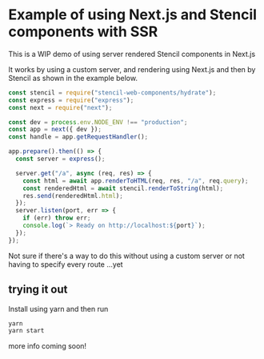 # Example of using Next.js and Stencil components with SSR

This is a WIP demo of using server rendered Stencil components in Next.js

It works by using a custom server, and rendering using Next.js and then by Stencil as shown in the example below.

```javascript
const stencil = require("stencil-web-components/hydrate");
const express = require("express");
const next = require("next");

const dev = process.env.NODE_ENV !== "production";
const app = next({ dev });
const handle = app.getRequestHandler();

app.prepare().then(() => {
  const server = express();

  server.get("/a", async (req, res) => {
    const html = await app.renderToHTML(req, res, "/a", req.query);
    const renderedHtml = await stencil.renderToString(html);
    res.send(renderedHtml.html);
  });
  server.listen(port, err => {
    if (err) throw err;
    console.log(`> Ready on http://localhost:${port}`);
  });
});
```

Not sure if there's a way to do this without using a custom server or not having to specify every route ...yet

## trying it out

Install using yarn and then run

```bash
yarn
yarn start
```

more info coming soon!
